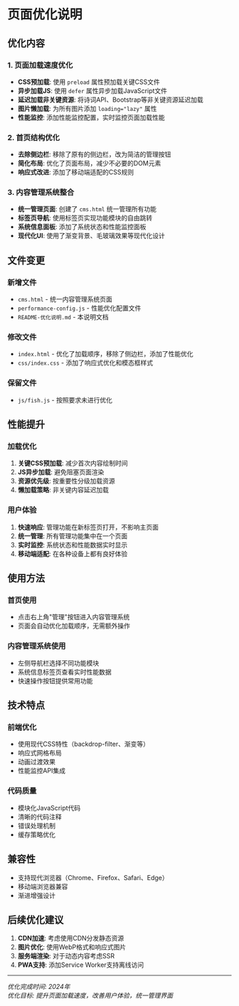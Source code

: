 # 页面优化说明

## 优化内容

### 1. 页面加载速度优化
- **CSS预加载**: 使用 `preload` 属性预加载关键CSS文件
- **异步加载JS**: 使用 `defer` 属性异步加载JavaScript文件
- **延迟加载非关键资源**: 将诗词API、Bootstrap等非关键资源延迟加载
- **图片懒加载**: 为所有图片添加 `loading="lazy"` 属性
- **性能监控**: 添加性能监控配置，实时监控页面加载性能

### 2. 首页结构优化
- **去除侧边栏**: 移除了原有的侧边栏，改为简洁的管理按钮
- **简化布局**: 优化了页面布局，减少不必要的DOM元素
- **响应式改进**: 添加了移动端适配的CSS规则

### 3. 内容管理系统整合
- **统一管理页面**: 创建了 `cms.html` 统一管理所有功能
- **标签页导航**: 使用标签页实现功能模块的自由跳转
- **系统信息面板**: 添加了系统状态和性能监控面板
- **现代化UI**: 使用了渐变背景、毛玻璃效果等现代化设计

## 文件变更

### 新增文件
- `cms.html` - 统一内容管理系统页面
- `performance-config.js` - 性能优化配置文件
- `README-优化说明.md` - 本说明文档

### 修改文件
- `index.html` - 优化了加载顺序，移除了侧边栏，添加了性能优化
- `css/index.css` - 添加了响应式优化和模态框样式

### 保留文件
- `js/fish.js` - 按照要求未进行优化

## 性能提升

### 加载优化
1. **关键CSS预加载**: 减少首次内容绘制时间
2. **JS异步加载**: 避免阻塞页面渲染
3. **资源优先级**: 按重要性分级加载资源
4. **懒加载策略**: 非关键内容延迟加载

### 用户体验
1. **快速响应**: 管理功能在新标签页打开，不影响主页面
2. **统一管理**: 所有管理功能集中在一个页面
3. **实时监控**: 系统状态和性能数据实时显示
4. **移动端适配**: 在各种设备上都有良好体验

## 使用方法

### 首页使用
- 点击右上角"管理"按钮进入内容管理系统
- 页面会自动优化加载顺序，无需额外操作

### 内容管理系统使用
- 左侧导航栏选择不同功能模块
- 系统信息标签页查看实时性能数据
- 快速操作按钮提供常用功能

## 技术特点

### 前端优化
- 使用现代CSS特性（backdrop-filter、渐变等）
- 响应式网格布局
- 动画过渡效果
- 性能监控API集成

### 代码质量
- 模块化JavaScript代码
- 清晰的代码注释
- 错误处理机制
- 缓存策略优化

## 兼容性

- 支持现代浏览器（Chrome、Firefox、Safari、Edge）
- 移动端浏览器兼容
- 渐进增强设计

## 后续优化建议

1. **CDN加速**: 考虑使用CDN分发静态资源
2. **图片优化**: 使用WebP格式和响应式图片
3. **服务端渲染**: 对于动态内容考虑SSR
4. **PWA支持**: 添加Service Worker支持离线访问

---

*优化完成时间: 2024年*  
*优化目标: 提升页面加载速度，改善用户体验，统一管理界面*